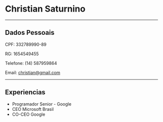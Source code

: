 # Christian Saturnino

---

## Dados Pessoais

CPF: 332789990-89

RG: 1654549455

Telefone: (14) 587959864

Email: christian@gmail.com

---
## Experiencias
- Programador Senior - Google
- CEO Microsoft Brasil
- CO-CEO Google

